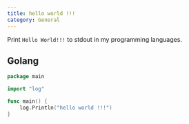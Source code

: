 ```yaml
---
title: hello world !!!
category: General
---
```


Print `Hello World!!!` to stdout in my programming languages.

<!-- more -->

## Golang
```go
package main

import "log"

func main() {
    log.Println("hello world !!!")
}
```